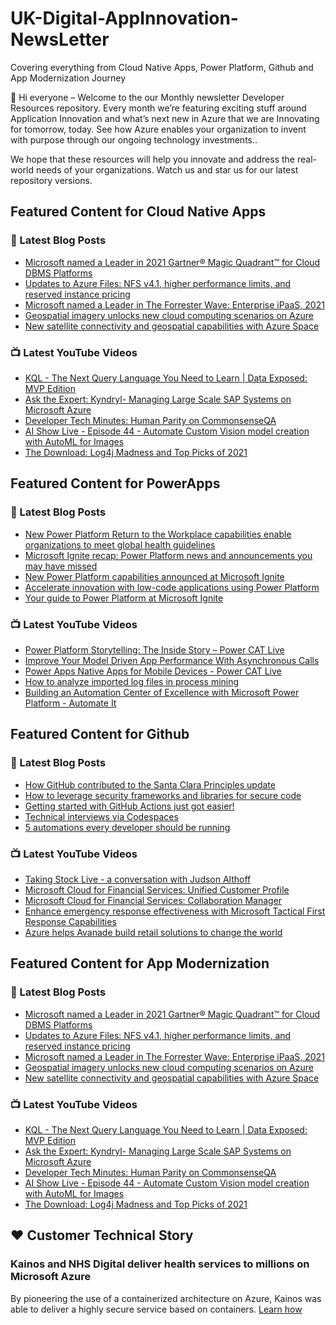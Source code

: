 # UK-Digital-AppInnovation-NewsLetter

Covering everything from Cloud Native Apps, Power Platform, Github and App Modernization Journey

👋 Hi everyone – Welcome to the our Monthly newsletter Developer Resources repository. Every month we’re featuring exciting stuff around Application Innovation and what’s next new in Azure that we are Innovating for tomorrow, today. See how Azure enables your organization to invent with purpose through our ongoing technology investments..


We hope that these resources will help you innovate and address the real-world needs of your organizations. Watch us and star us for our latest repository versions.

## Featured Content for Cloud Native Apps


### 📝 Latest Blog Posts

    
<!-- BLOGCNA:START -->
- [Microsoft named a Leader in 2021 Gartner® Magic Quadrant™ for Cloud DBMS Platforms](https://azure.microsoft.com/blog/microsoft-named-a-leader-in-2021-gartner-magic-quadrant-for-cloud-dbms-platforms/)
- [Updates to Azure Files: NFS v4.1, higher performance limits, and reserved instance pricing](https://azure.microsoft.com/blog/updates-to-azure-files-nfs-v41-higher-performance-limits-and-reserved-instance-pricing/)
- [Microsoft named a Leader in The Forrester Wave: Enterprise iPaaS, 2021](https://azure.microsoft.com/blog/microsoft-named-a-leader-in-the-forrester-wave-enterprise-ipaas-2021/)
- [Geospatial imagery unlocks new cloud computing scenarios on Azure](https://azure.microsoft.com/blog/geospatial-imagery-unlocks-new-cloud-computing-scenarios-on-azure/)
- [New satellite connectivity and geospatial capabilities with Azure Space](https://azure.microsoft.com/blog/new-satellite-connectivity-and-geospatial-capabilities-with-azure-space/)
<!-- BLOGCNA:END -->

### 📺 Latest YouTube Videos

 
<!-- YOUTUBECNA:START -->
- [KQL - The Next Query Language You Need to Learn | Data Exposed: MVP Edition](https://www.youtube.com/watch?v=Uj2J55bs_xs)
- [Ask the Expert: Kyndryl- Managing Large Scale SAP Systems on Microsoft Azure](https://www.youtube.com/watch?v=jLVo2Sx7jqk)
- [Developer Tech Minutes: Human Parity on CommonsenseQA](https://www.youtube.com/watch?v=j6IFOTdnJMg)
- [AI Show Live - Episode 44 - Automate Custom Vision model creation with AutoML for Images](https://www.youtube.com/watch?v=FPDCRSuAym0)
- [The Download: Log4j Madness and Top Picks of 2021](https://www.youtube.com/watch?v=5aIbibgjRpY)
<!-- YOUTUBECNA:END -->

##  Featured Content for PowerApps
### 📝 Latest Blog Posts
<!-- BLOGPOWER:START -->
- [New Power Platform Return to the Workplace capabilities enable organizations to meet global health guidelines](https://cloudblogs.microsoft.com/powerplatform/2021/11/30/new-power-platform-return-to-the-workplace-capabilities-enable-organizations-to-meet-global-health-guidelines/)
- [Microsoft Ignite recap: Power Platform news and announcements you may have missed](https://cloudblogs.microsoft.com/powerplatform/2021/11/18/microsoft-ignite-recap-power-platform-news-and-announcements-you-may-have-missed/)
- [New Power Platform capabilities announced at Microsoft Ignite](https://cloudblogs.microsoft.com/powerplatform/2021/11/02/new-power-platform-capabilities-announced-at-microsoft-ignite/)
- [Accelerate innovation with low-code applications using Power Platform](https://cloudblogs.microsoft.com/powerplatform/2021/11/02/accelerate-innovation-with-low-code-applications-using-power-platform/)
- [Your guide to Power Platform at Microsoft Ignite](https://cloudblogs.microsoft.com/powerplatform/2021/10/26/your-guide-to-power-platform-at-microsoft-ignite/)
<!-- BLOGPOWER:END -->
 ### 📺 Latest YouTube Videos
    
<!-- YOUTUBEPOWER:START -->
- [Power Platform Storytelling: The Inside Story – Power CAT Live](https://www.youtube.com/watch?v=GJHHTMOd398)
- [Improve Your Model Driven App Performance With Asynchronous Calls](https://www.youtube.com/watch?v=qhXg_w6dWw8)
- [Power Apps Native Apps for Mobile Devices - Power CAT Live](https://www.youtube.com/watch?v=FSwACx_Wb88)
- [How to analyze imported log files in process mining](https://www.youtube.com/watch?v=bgPA11LF32c)
- [Building an Automation Center of Excellence with Microsoft Power Platform - Automate It](https://www.youtube.com/watch?v=ddWqxRr_cVo)
<!-- YOUTUBEPOWER:END -->

##  Featured Content for Github
### 📝 Latest Blog Posts
<!-- BLOGGITHUB:START -->
- [How GitHub contributed to the Santa Clara Principles update](https://github.blog/2021-12-21-how-github-contributed-santa-clara-principles-update/)
- [How to leverage security frameworks and libraries for secure code](https://github.blog/2021-12-20-how-to-leverage-security-frameworks-and-libraries-for-secure-code/)
- [Getting started with GitHub Actions just got easier!](https://github.blog/2021-12-17-getting-started-with-github-actions-just-got-easier/)
- [Technical interviews via Codespaces](https://github.blog/2021-12-16-technical-interviews-via-codespaces/)
- [5 automations every developer should be running](https://github.blog/2021-12-16-5-automations-every-developer-should-be-running/)
<!-- BLOGGITHUB:END -->
### 📺 Latest YouTube Videos
<!-- YOUTUBEGITHUB:START -->
- [Taking Stock Live - a conversation with Judson Althoff](https://www.youtube.com/watch?v=9Mq0q0693gg)
- [Microsoft Cloud for Financial Services: Unified Customer Profile](https://www.youtube.com/watch?v=kAqQ-rdQMpQ)
- [Microsoft Cloud for Financial Services: Collaboration Manager](https://www.youtube.com/watch?v=ZYBPmf97yPo)
- [Enhance emergency response effectiveness with Microsoft Tactical First Response Capabilities](https://www.youtube.com/watch?v=f3PJq8sgtcA)
- [Azure helps Avanade build retail solutions to change the world](https://www.youtube.com/watch?v=nLifqPofyQo)
<!-- YOUTUBEGITHUB:END -->
##  Featured Content for App Modernization
### 📝 Latest Blog Posts
<!-- BLOGAPPMOD:START -->
- [Microsoft named a Leader in 2021 Gartner® Magic Quadrant™ for Cloud DBMS Platforms](https://azure.microsoft.com/blog/microsoft-named-a-leader-in-2021-gartner-magic-quadrant-for-cloud-dbms-platforms/)
- [Updates to Azure Files: NFS v4.1, higher performance limits, and reserved instance pricing](https://azure.microsoft.com/blog/updates-to-azure-files-nfs-v41-higher-performance-limits-and-reserved-instance-pricing/)
- [Microsoft named a Leader in The Forrester Wave: Enterprise iPaaS, 2021](https://azure.microsoft.com/blog/microsoft-named-a-leader-in-the-forrester-wave-enterprise-ipaas-2021/)
- [Geospatial imagery unlocks new cloud computing scenarios on Azure](https://azure.microsoft.com/blog/geospatial-imagery-unlocks-new-cloud-computing-scenarios-on-azure/)
- [New satellite connectivity and geospatial capabilities with Azure Space](https://azure.microsoft.com/blog/new-satellite-connectivity-and-geospatial-capabilities-with-azure-space/)
<!-- BLOGAPPMOD:END -->
### 📺 Latest YouTube Videos
<!-- YOUTUBEAPPMOD:START -->
- [KQL - The Next Query Language You Need to Learn | Data Exposed: MVP Edition](https://www.youtube.com/watch?v=Uj2J55bs_xs)
- [Ask the Expert: Kyndryl- Managing Large Scale SAP Systems on Microsoft Azure](https://www.youtube.com/watch?v=jLVo2Sx7jqk)
- [Developer Tech Minutes: Human Parity on CommonsenseQA](https://www.youtube.com/watch?v=j6IFOTdnJMg)
- [AI Show Live - Episode 44 - Automate Custom Vision model creation with AutoML for Images](https://www.youtube.com/watch?v=FPDCRSuAym0)
- [The Download: Log4j Madness and Top Picks of 2021](https://www.youtube.com/watch?v=5aIbibgjRpY)
<!-- YOUTUBEAPPMOD:END -->


## ♥️ Customer Technical Story 

### Kainos and NHS Digital deliver health services to millions on Microsoft Azure

By pioneering the use of a containerized architecture on Azure, Kainos was able to deliver a highly secure service based on containers. [Learn how](https://customers.microsoft.com/en-us/story/1368348549535774520-kainos-and-nhs-digital-deliver-health-services-to-millions-on-microsoft-azure)


